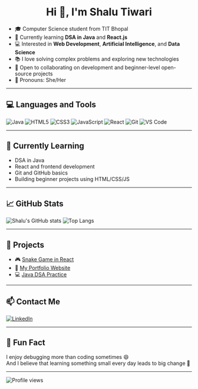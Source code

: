 <!-- GitHub Profile README for Shalu Tiwari -->

<h1 align="center">Hi 👋, I'm Shalu Tiwari</h1>

- 🎓 Computer Science student from TIT Bhopal  
- 🌱 Currently learning **DSA in Java** and **React.js**  
- 💻 Interested in **Web Development**, **Artificial Intelligence**, and **Data Science**  
- 📚 I love solving complex problems and exploring new technologies  
- 🔭 Open to collaborating on development and beginner-level open-source projects  
- 🌈 Pronouns: She/Her

---

## 💻 Languages and Tools

![Java](https://img.shields.io/badge/Java-%23ED8B00.svg?style=for-the-badge&logo=java&logoColor=white)
![HTML5](https://img.shields.io/badge/HTML5-%23E34F26.svg?style=for-the-badge&logo=html5&logoColor=white)
![CSS3](https://img.shields.io/badge/CSS3-%231572B6.svg?style=for-the-badge&logo=css3&logoColor=white)
![JavaScript](https://img.shields.io/badge/JavaScript-%23F7DF1E.svg?style=for-the-badge&logo=javascript&logoColor=black)
![React](https://img.shields.io/badge/React-%2361DAFB.svg?style=for-the-badge&logo=react&logoColor=black)
![Git](https://img.shields.io/badge/Git-%23F05032.svg?style=for-the-badge&logo=git&logoColor=white)
![VS Code](https://img.shields.io/badge/VS_Code-007ACC?style=for-the-badge&logo=visual%20studio%20code&logoColor=white)

---

## 🎯 Currently Learning

- DSA in Java  
- React and frontend development  
- Git and GitHub basics  
- Building beginner projects using HTML/CSS/JS

---

## 📈 GitHub Stats

![Shalu's GitHub stats](https://github-readme-stats.vercel.app/api?username=tshalu63&show_icons=true&theme=tokyonight)
![Top Langs](https://github-readme-stats.vercel.app/api/top-langs/?username=tshalu63&layout=compact&theme=tokyonight)

---

## 📝 Projects

- 🎮 [Snake Game in React](https://github.com/tshalu63/snake-game)
- 📄 [My Portfolio Website](https://github.com/tshalu63/portfolio)
- 💻 [Java DSA Practice](https://github.com/tshalu63/dsa-java)

---

## 📫 Contact Me

[![LinkedIn](https://img.shields.io/badge/LinkedIn-blue?style=for-the-badge&logo=linkedin)](https://www.linkedin.com/in/shalu-tiwari-8b49b3338)

---

## 🌟 Fun Fact

I enjoy debugging more than coding sometimes 😄  
And I believe that learning something small every day leads to big change 🌱

---

![Profile views](https://komarev.com/ghpvc/?username=tshalu63&label=Profile%20views&color=0e75b6&style=flat)
